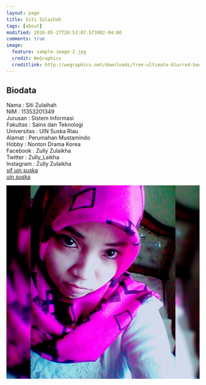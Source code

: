 ```yaml
---
layout: page
title: Siti Zulaihah
tags: [about]
modified: 2016-05-27T20:53:07.573882-04:00
comments: true
image:
  feature: sample-image-2.jpg
  credit: WeGraphics
  creditlink: http://wegraphics.net/downloads/free-ultimate-blurred-background-pack/
---
```

## Biodata
Nama : Siti Zulaihah<br>
NIM : 11353201349<br>
Jurusan : Sistem Informasi<br>
Fakultas : Sains dan Teknologi<br>
Universitas : UIN Suska Riau<br>
Alamat : Perumahan Mustamindo<br>
Hobby : Nonton Drama Korea<br>
Facebook : Zully Zulaikha<br>
Twitter : Zully_Laikha<br>
Instagram : Zully Zulaikha<br>
[sif uin suska](http://sif.uin-suska.ac.id/)<br>
[uin suska](http://uin-suska.ac.id/)<br>




<img src="/assets/InstaShot_20150820_215224.jpg">
